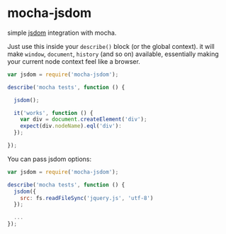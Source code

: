 # mocha-jsdom

simple [jsdom] integration with mocha.

Just use this inside your `describe()` block (or the global context). it will 
make `window`, `document`, `history` (and so on) available, essentially making 
your current node context feel like a browser.

```js
var jsdom = require('mocha-jsdom');

describe('mocha tests', function () {

  jsdom();

  it('works', function () {
    var div = document.createElement('div');
    expect(div.nodeName).eql('div'):
  });

});
```

You can pass jsdom options:

```js
var jsdom = require('mocha-jsdom');

describe('mocha tests', function () {
  jsdom({
    src: fs.readFileSync('jquery.js', 'utf-8')
  });

  ...
});

```
[jsdom]: https://www.npmjs.org/package/jsdom
